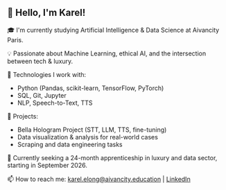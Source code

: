 ## 👋 Hello, I'm Karel!

🎓 I'm currently studying Artificial Intelligence & Data Science at Aivancity Paris.

💡 Passionate about Machine Learning, ethical AI, and the intersection between tech & luxury.

🔧 Technologies I work with:
- Python (Pandas, scikit-learn, TensorFlow, PyTorch)
- SQL, Git, Jupyter
- NLP, Speech-to-Text, TTS

🚀 Projects:
- Bella Hologram Project (STT, LLM, TTS, fine-tuning)
- Data visualization & analysis for real-world cases
- Scraping and data engineering tasks

🌱 Currently seeking a 24-month apprenticeship in luxury and data sector, starting in September 2026.

📫 How to reach me: karel.elong@aivancity.education | [LinkedIn](https://www.linkedin.com/in/karel-elong)
